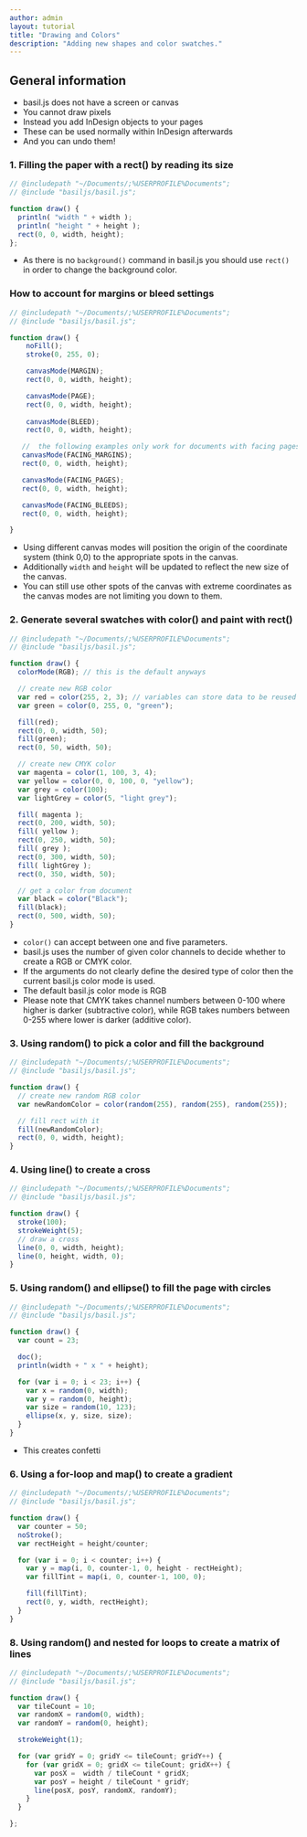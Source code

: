 ```yaml
---
author: admin
layout: tutorial
title: "Drawing and Colors"
description: "Adding new shapes and color swatches."
---
```


## General information

- basil.js does not have a screen or canvas
- You cannot draw pixels
- Instead you add InDesign objects to your pages
- These can be used normally within InDesign afterwards
- And you can undo them!


### 1. Filling the paper with a rect() by reading its size
```js
// @includepath "~/Documents/;%USERPROFILE%Documents";
// @include "basiljs/basil.js";

function draw() {
  println( "width " + width );
  println( "height " + height );
  rect(0, 0, width, height);
};
```

- As there is no `background()` command in basil.js you should use `rect()` in order to change the background color.

### How to account for margins or bleed settings

```js
// @includepath "~/Documents/;%USERPROFILE%Documents";
// @include "basiljs/basil.js";

function draw() {
    noFill();
    stroke(0, 255, 0);

    canvasMode(MARGIN);
    rect(0, 0, width, height);

    canvasMode(PAGE);
    rect(0, 0, width, height);
    
    canvasMode(BLEED);
    rect(0, 0, width, height);    

   //  the following examples only work for documents with facing pages
   canvasMode(FACING_MARGINS); 
   rect(0, 0, width, height);

   canvasMode(FACING_PAGES);
   rect(0, 0, width, height);

   canvasMode(FACING_BLEEDS); 
   rect(0, 0, width, height);

}
```

- Using different canvas modes will position the origin of the coordinate system (think 0,0) to the appropriate spots in the canvas. 
- Additionally `width` and `height` will be updated to reflect the new size of the canvas. 
- You can still use other spots of the canvas with extreme coordinates as the canvas modes are not limiting you down to them.

### 2. Generate several swatches with color() and paint with rect()
```js
// @includepath "~/Documents/;%USERPROFILE%Documents";
// @include "basiljs/basil.js";

function draw() {
  colorMode(RGB); // this is the default anyways

  // create new RGB color
  var red = color(255, 2, 3); // variables can store data to be reused later
  var green = color(0, 255, 0, "green");

  fill(red);
  rect(0, 0, width, 50);
  fill(green);
  rect(0, 50, width, 50);

  // create new CMYK color
  var magenta = color(1, 100, 3, 4);
  var yellow = color(0, 0, 100, 0, "yellow");
  var grey = color(100);
  var lightGrey = color(5, "light grey");

  fill( magenta );
  rect(0, 200, width, 50);
  fill( yellow );
  rect(0, 250, width, 50);
  fill( grey );
  rect(0, 300, width, 50);
  fill( lightGrey );
  rect(0, 350, width, 50);

  // get a color from document
  var black = color("Black");
  fill(black);
  rect(0, 500, width, 50); 
}
```

- `color()` can accept between one and five parameters.
- basil.js uses the number of given color channels to decide whether to create a RGB or CMYK color.
- If the arguments do not clearly define the desired type of color then the current basil.js color mode is used.
- The default basil.js color mode is RGB
- Please note that CMYK takes channel numbers between 0-100 where higher is darker (subtractive color), while RGB takes numbers between 0-255 where lower is darker (additive color).
<!-- Exercise: Create a horizontal rainbow -->

### 3. Using random() to pick a color and fill the background
```js
// @includepath "~/Documents/;%USERPROFILE%Documents";
// @include "basiljs/basil.js";

function draw() {
  // create new random RGB color
  var newRandomColor = color(random(255), random(255), random(255));

  // fill rect with it
  fill(newRandomColor);
  rect(0, 0, width, height);
}
```


### 4. Using line() to create a cross
```js
// @includepath "~/Documents/;%USERPROFILE%Documents";
// @include "basiljs/basil.js";

function draw() {
  stroke(100);
  strokeWeight(5);
  // draw a cross 
  line(0, 0, width, height);
  line(0, height, width, 0);
}
```

<!--  Exercise: Create a Haus of Nikolaus -->

### 5. Using random() and ellipse() to fill the page with circles
```js
// @includepath "~/Documents/;%USERPROFILE%Documents";
// @include "basiljs/basil.js";

function draw() {
  var count = 23;

  doc();
  println(width + " x " + height);

  for (var i = 0; i < 23; i++) {
    var x = random(0, width);
    var y = random(0, height);
    var size = random(10, 123);
    ellipse(x, y, size, size);
  }
}
```

- This creates confetti


### 6. Using a for-loop and map() to create a gradient
```js
// @includepath "~/Documents/;%USERPROFILE%Documents";
// @include "basiljs/basil.js";

function draw() {
  var counter = 50;
  noStroke();
  var rectHeight = height/counter;

  for (var i = 0; i < counter; i++) {
    var y = map(i, 0, counter-1, 0, height - rectHeight);
    var fillTint = map(i, 0, counter-1, 100, 0);

    fill(fillTint);
    rect(0, y, width, rectHeight);
  }
}
```


### 8. Using random() and nested for loops to create a matrix of lines 
```js
// @includepath "~/Documents/;%USERPROFILE%Documents";
// @include "basiljs/basil.js";

function draw() {
  var tileCount = 10;
  var randomX = random(0, width);
  var randomY = random(0, height);

  strokeWeight(1);

  for (var gridY = 0; gridY <= tileCount; gridY++) {
    for (var gridX = 0; gridX <= tileCount; gridX++) {
      var posX =  width / tileCount * gridX;
      var posY = height / tileCount * gridY;
      line(posX, posY, randomX, randomY);
    }
  }

};
```